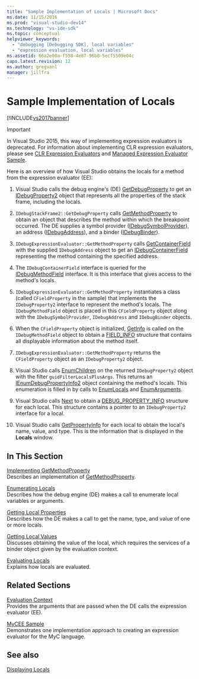 ```yaml
---
title: "Sample Implementation of Locals | Microsoft Docs"
ms.date: 11/15/2016
ms.prod: "visual-studio-dev14"
ms.technology: "vs-ide-sdk"
ms.topic: conceptual
helpviewer_keywords: 
  - "debugging [Debugging SDK], local variables"
  - "expression evaluation, local variables"
ms.assetid: 66a2e00a-f558-4e87-96b8-5ecf5509e04c
caps.latest.revision: 12
ms.author: gregvanl
manager: jillfra
---
```

# Sample Implementation of Locals
[!INCLUDE[vs2017banner](../../includes/vs2017banner.md)]

> [!IMPORTANT]
> In Visual Studio 2015, this way of implementing expression evaluators is deprecated. For information about implementing CLR expression evaluators, please see [CLR Expression Evaluators](https://github.com/Microsoft/ConcordExtensibilitySamples/wiki/CLR-Expression-Evaluators) and [Managed Expression Evaluator Sample](https://github.com/Microsoft/ConcordExtensibilitySamples/wiki/Managed-Expression-Evaluator-Sample).  
  
 Here is an overview of how Visual Studio obtains the locals for a method from the expression evaluator (EE):  
  
1. Visual Studio calls the debug engine's (DE) [GetDebugProperty](../../extensibility/debugger/reference/idebugstackframe2-getdebugproperty.md) to get an [IDebugProperty2](../../extensibility/debugger/reference/idebugproperty2.md) object that represents all the properties of the stack frame, including the locals.  
  
2. `IDebugStackFrame2::GetDebugProperty` calls [GetMethodProperty](../../extensibility/debugger/reference/idebugexpressionevaluator-getmethodproperty.md) to obtain an object that describes the method within which the breakpoint occurred. The DE supplies a symbol provider ([IDebugSymbolProvider](../../extensibility/debugger/reference/idebugsymbolprovider.md)), an address ([IDebugAddress](../../extensibility/debugger/reference/idebugaddress.md)), and a binder ([IDebugBinder](../../extensibility/debugger/reference/idebugbinder.md)).  
  
3. `IDebugExpressionEvaluator::GetMethodProperty` calls [GetContainerField](../../extensibility/debugger/reference/idebugsymbolprovider-getcontainerfield.md) with the supplied `IDebugAddress` object to get an [IDebugContainerField](../../extensibility/debugger/reference/idebugcontainerfield.md) representing the method containing the specified address.  
  
4. The `IDebugContainerField` interface is queried for the [IDebugMethodField](../../extensibility/debugger/reference/idebugmethodfield.md) interface. It is this interface that gives access to the method's locals.  
  
5. `IDebugExpressionEvaluator::GetMethodProperty` instantiates a class (called `CFieldProperty` in the sample) that implements the `IDebugProperty2` interface to represent the method's locals. The `IDebugMethodField` object is placed in this `CFieldProperty` object along with the `IDebugSymbolProvider`, `IDebugAddress` and `IDebugBinder` objects.  
  
6. When the `CFieldProperty` object is initialized, [GetInfo](../../extensibility/debugger/reference/idebugfield-getinfo.md) is called on the `IDebugMethodField` object to obtain a [FIELD_INFO](../../extensibility/debugger/reference/field-info.md) structure that contains all displayable information about the method itself.  
  
7. `IDebugExpressionEvaluator::GetMethodProperty` returns the `CFieldProperty` object as an `IDebugProperty2` object.  
  
8. Visual Studio calls [EnumChildren](../../extensibility/debugger/reference/idebugproperty2-enumchildren.md) on the returned `IDebugProperty2` object with the filter `guidFilterLocalsPlusArgs`. This returns an [IEnumDebugPropertyInfo2](../../extensibility/debugger/reference/ienumdebugpropertyinfo2.md) object containing the method's locals. This enumeration is filled in by calls to [EnumLocals](../../extensibility/debugger/reference/idebugmethodfield-enumlocals.md) and [EnumArguments](../../extensibility/debugger/reference/idebugmethodfield-enumarguments.md).  
  
9. Visual Studio calls [Next](../../extensibility/debugger/reference/ienumdebugpropertyinfo2-next.md) to obtain a [DEBUG_PROPERTY_INFO](../../extensibility/debugger/reference/debug-property-info.md) structure for each local. This structure contains a pointer to an `IDebugProperty2` interface for a local.  
  
10. Visual Studio calls [GetPropertyInfo](../../extensibility/debugger/reference/idebugproperty2-getpropertyinfo.md) for each local to obtain the local's name, value, and type. This is the information that is displayed in the **Locals** window.  
  
## In This Section  
 [Implementing GetMethodProperty](../../extensibility/debugger/implementing-getmethodproperty.md)  
 Describes an implementation of [GetMethodProperty](../../extensibility/debugger/reference/idebugexpressionevaluator-getmethodproperty.md).  
  
 [Enumerating Locals](../../extensibility/debugger/enumerating-locals.md)  
 Describes how the debug engine (DE) makes a call to enumerate local variables or arguments.  
  
 [Getting Local Properties](../../extensibility/debugger/getting-local-properties.md)  
 Describes how the DE makes a call to get the name, type, and value of one or more locals.  
  
 [Getting Local Values](../../extensibility/debugger/getting-local-values.md)  
 Discusses obtaining the value of the local, which requires the services of a binder object given by the evaluation context.  
  
 [Evaluating Locals](../../extensibility/debugger/evaluating-locals.md)  
 Explains how locals are evaluated.  
  
## Related Sections  
 [Evaluation Context](../../extensibility/debugger/evaluation-context.md)  
 Provides the arguments that are passed when the DE calls the expression evaluator (EE).  
  
 [MyCEE Sample](https://msdn.microsoft.com/624a018b-9179-402f-9d48-3aec87b48f4f)  
 Demonstrates one implementation approach to creating an expression evaluator for the MyC language.  
  
## See also  
 [Displaying Locals](../../extensibility/debugger/displaying-locals.md)
